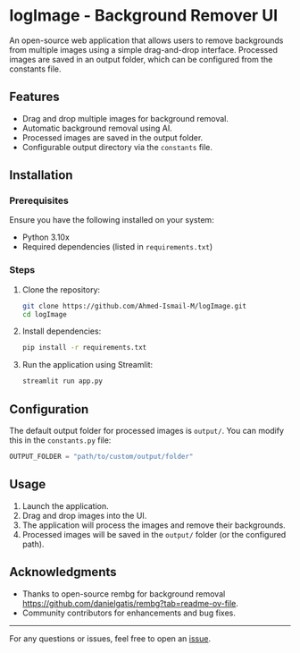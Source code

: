 # logImage - Background Remover UI

An open-source web application that allows users to remove backgrounds from multiple images using a simple drag-and-drop interface. Processed images are saved in an output folder, which can be configured from the constants file.

## Features
- Drag and drop multiple images for background removal.
- Automatic background removal using AI.
- Processed images are saved in the output folder.
- Configurable output directory via the `constants` file.

## Installation

### Prerequisites
Ensure you have the following installed on your system:
- Python 3.10x
- Required dependencies (listed in `requirements.txt`)

### Steps
1. Clone the repository:
   ```sh
   git clone https://github.com/Ahmed-Ismail-M/logImage.git
   cd logImage
   ```
2. Install dependencies:
   ```sh
   pip install -r requirements.txt
   ```
3. Run the application using Streamlit:
   ```sh
   streamlit run app.py
   ```

## Configuration
The default output folder for processed images is `output/`. You can modify this in the `constants.py` file:
```python
OUTPUT_FOLDER = "path/to/custom/output/folder"
```

## Usage
1. Launch the application.
2. Drag and drop images into the UI.
3. The application will process the images and remove their backgrounds.
4. Processed images will be saved in the `output/` folder (or the configured path).

## Acknowledgments
- Thanks to open-source rembg for background removal https://github.com/danielgatis/rembg?tab=readme-ov-file.
- Community contributors for enhancements and bug fixes.

---
For any questions or issues, feel free to open an [issue](https://github.com/Ahmed-Ismail-M/logImage/issues).